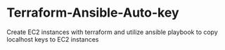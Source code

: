 # Terraform-Ansible-Auto-key
Create EC2 instances with terraform and utilize ansible playbook to copy localhost keys to EC2 instances
